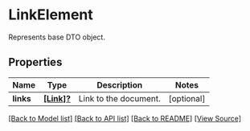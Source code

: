 # LinkElement
Represents base DTO object.

## Properties
Name | Type | Description | Notes
------------ | ------------- | ------------- | -------------
**links** | [**[Link]?**](Link.md) | Link to the document. | [optional]

[[Back to Model list]](../README.md#documentation-for-models) [[Back to API list]](../README.md#documentation-for-api-endpoints) [[Back to README]](../README.md) [[View Source]](../AsposePdfCloud/Models/LinkElement.swift)

